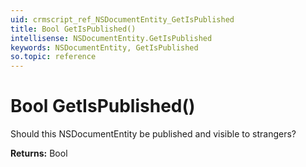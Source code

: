 ```yaml
---
uid: crmscript_ref_NSDocumentEntity_GetIsPublished
title: Bool GetIsPublished()
intellisense: NSDocumentEntity.GetIsPublished
keywords: NSDocumentEntity, GetIsPublished
so.topic: reference
---
```


# Bool GetIsPublished()

Should this NSDocumentEntity be published and visible to strangers?

**Returns:** Bool

